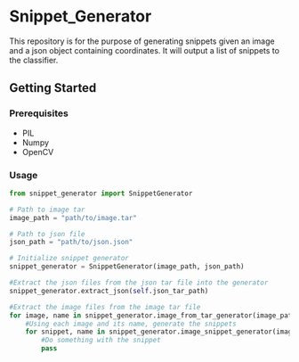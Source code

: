 # Snippet_Generator
This repository is for the purpose of generating snippets given an image and a json object containing coordinates. It will output a list of snippets to the classifier. 

## Getting Started
### Prerequisites
* PIL
* Numpy
* OpenCV

### Usage

```python 
from snippet_generator import SnippetGenerator

# Path to image tar
image_path = "path/to/image.tar"

# Path to json file
json_path = "path/to/json.json"

# Initialize snippet generator
snippet_generator = SnippetGenerator(image_path, json_path)

#Extract the json files from the json tar file into the generator
snippet_generator.extract_json(self.json_tar_path)

#Extract the image files from the image tar file
for image, name in snippet_generator.image_from_tar_generator(image_path):
    #Using each image and its name, generate the snippets
    for snippet, name in snippet_generator.image_snippet_generator(image, name):
        #Do something with the snippet
        pass
```